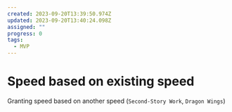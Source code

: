 ```yaml
---
created: 2023-09-20T13:39:50.974Z
updated: 2023-09-20T13:40:24.098Z
assigned: ""
progress: 0
tags:
  - MVP
---
```


# Speed based on existing speed

Granting speed based on another speed (`Second-Story Work`, `Dragon Wings`)

